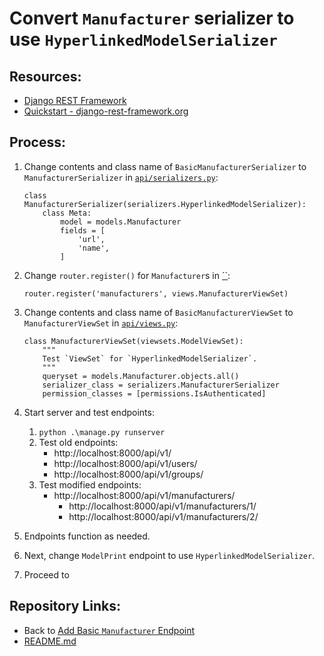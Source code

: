 # Convert `Manufacturer` serializer to use `HyperlinkedModelSerializer`

## Resources:
* [Django REST Framework](https://www.django-rest-framework.org/)
* [Quickstart - django-rest-framework.org](https://www.django-rest-framework.org/tutorial/quickstart/#quickstart)

## Process:

1. Change contents and class name of `BasicManufacturerSerializer` to `ManufacturerSerializer` in [`api/serializers.py`](../api/serializers.py):
    ```
    class ManufacturerSerializer(serializers.HyperlinkedModelSerializer):
        class Meta:
            model = models.Manufacturer
            fields = [
                'url',
                'name',
            ]
    ```

1. Change `router.register()` for `Manufacturer`s in [``](../api/urls.py):
    ```
    router.register('manufacturers', views.ManufacturerViewSet)
    ```

1. Change contents and class name of `BasicManufacturerViewSet` to `ManufacturerViewSet` in [`api/views.py`](../api/views.py):
    ```
    class ManufacturerViewSet(viewsets.ModelViewSet):
        """
        Test `ViewSet` for `HyperlinkedModelSerializer`.
        """
        queryset = models.Manufacturer.objects.all()
        serializer_class = serializers.ManufacturerSerializer
        permission_classes = [permissions.IsAuthenticated]
    ```

1. Start server and test endpoints:
    1. `python .\manage.py runserver`
    1. Test old endpoints:
        * http://localhost:8000/api/v1/
        * http://localhost:8000/api/v1/users/
        * http://localhost:8000/api/v1/groups/
    1. Test modified endpoints:
        * http://localhost:8000/api/v1/manufacturers/
            * http://localhost:8000/api/v1/manufacturers/1/
            * http://localhost:8000/api/v1/manufacturers/2/

1. Endpoints function as needed.

1. Next, change `ModelPrint` endpoint to use `HyperlinkedModelSerializer`.

1. Proceed to []()

## Repository Links:
* Back to [Add Basic `Manufacturer` Endpoint](./20_add_basic_manufacturer_endpoint.md)
* [README.md](../README.md)